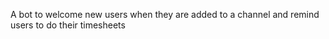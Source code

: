 A bot to welcome new users when they are added to a channel and remind users to do their timesheets
